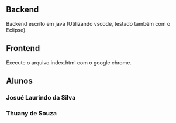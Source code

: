 ## Backend

Backend escrito em java (Utilizando vscode, testado também com o Eclipse).

## Frontend

Execute o arquivo index.html com o google chrome.

## Alunos
### Josué Laurindo da Silva
### Thuany de Souza